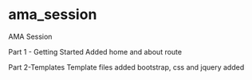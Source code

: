 # ama_session
AMA Session

Part 1 - Getting Started
Added home and about route

Part 2-Templates
Template files added
bootstrap, css and jquery added
